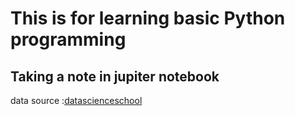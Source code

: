 # This is for learning basic Python programming
## Taking a note in jupiter notebook

data source :[datascienceschool](https://datascienceschool.net)
